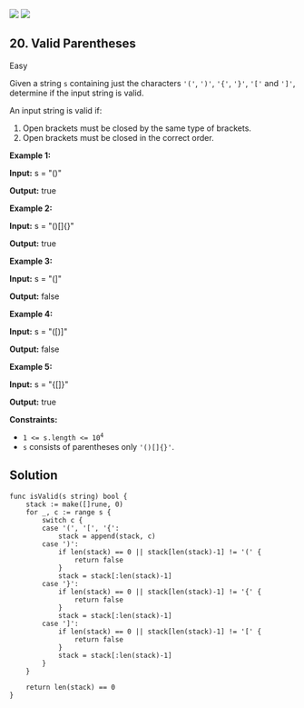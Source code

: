 [![](https://img.shields.io/github/stars/LeetCode-in-Go/LeetCode-in-Go?label=Stars&style=flat-square)](https://github.com/LeetCode-in-Go/LeetCode-in-Go)
[![](https://img.shields.io/github/forks/LeetCode-in-Go/LeetCode-in-Go?label=Fork%20me%20on%20GitHub%20&style=flat-square)](https://github.com/LeetCode-in-Go/LeetCode-in-Go/fork)

## 20\. Valid Parentheses

Easy

Given a string `s` containing just the characters `'('`, `')'`, `'{'`, `'}'`, `'['` and `']'`, determine if the input string is valid.

An input string is valid if:

1.  Open brackets must be closed by the same type of brackets.
2.  Open brackets must be closed in the correct order.

**Example 1:**

**Input:** s = "()"

**Output:** true

**Example 2:**

**Input:** s = "()[]{}"

**Output:** true

**Example 3:**

**Input:** s = "(]"

**Output:** false

**Example 4:**

**Input:** s = "([)]"

**Output:** false

**Example 5:**

**Input:** s = "{[]}"

**Output:** true

**Constraints:**

*   <code>1 <= s.length <= 10<sup>4</sup></code>
*   `s` consists of parentheses only `'()[]{}'`.

## Solution

```golang
func isValid(s string) bool {
	stack := make([]rune, 0)
	for _, c := range s {
		switch c {
		case '(', '[', '{':
			stack = append(stack, c)
		case ')':
			if len(stack) == 0 || stack[len(stack)-1] != '(' {
				return false
			}
			stack = stack[:len(stack)-1]
		case '}':
			if len(stack) == 0 || stack[len(stack)-1] != '{' {
				return false
			}
			stack = stack[:len(stack)-1]
		case ']':
			if len(stack) == 0 || stack[len(stack)-1] != '[' {
				return false
			}
			stack = stack[:len(stack)-1]
		}
	}

	return len(stack) == 0
}
```